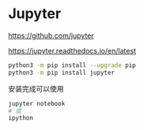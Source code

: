 # Jupyter

https://github.com/jupyter

https://jupyter.readthedocs.io/en/latest


```bash
python3 -m pip install --upgrade pip
python3 -m pip install jupyter
```

安装完成可以使用
```bash
jupyter notebook
# 或
ipython
```
